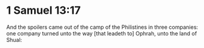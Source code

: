 # 1 Samuel 13:17

And the spoilers came out of the camp of the Philistines in three companies: one company turned unto the way [that leadeth to] Ophrah, unto the land of Shual:
